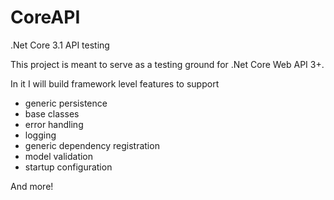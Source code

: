 # CoreAPI
.Net Core 3.1 API testing

This project is meant to serve as a testing ground for .Net Core Web API 3+.

In it I will build framework level features to support
- generic persistence
- base classes
- error handling
- logging
- generic dependency registration
- model validation
- startup configuration

And more!
